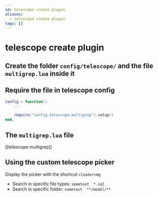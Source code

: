 ```yaml
---
id: telescope create plugin
aliases:
  - telescope create plugin
tags: []
---
```


# telescope create plugin

## Create the folder `config/telescope/` and the file `multigrep.lua` inside it

## Require the file in telescope config

```lua
config = function()
    ...

    require("config.telescope.multigrep").setup()
end,
```

## The `multigrep.lua` file

[[telescope multigrep]]

## Using the custom telescope picker

Display the picker with the shortcut `<leader>mg`

- Search in specific file types: `sometext  *.sql`
- Search in specific folder: `sometext  **/model/**`
